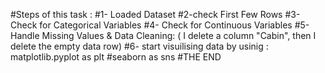 #Steps of this task :
#1- Loaded Dataset
#2-check First Few Rows
#3- Check for Categorical Variables
#4- Check for Continuous Variables
#5- Handle Missing Values & Data Cleaning: ( I delete a column  "Cabin", then I delete the empty data row)
#6- start visuilising data by usinig : matplotlib.pyplot as plt
                                      #seaborn as sns
        #THE END
